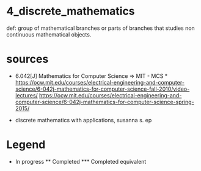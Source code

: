 # 4_discrete_mathematics
def: group of mathematical branches or parts of branches that studies non continuous mathematical objects.
# sources

* 6.042[J]	Mathematics for Computer Science => MIT - MCS *
    https://ocw.mit.edu/courses/electrical-engineering-and-computer-science/6-042j-mathematics-for-computer-science-fall-2010/video-lectures/
    https://ocw.mit.edu/courses/electrical-engineering-and-computer-science/6-042j-mathematics-for-computer-science-spring-2015/

* discrete mathematics with applications, susanna s. ep

# Legend
* In progress
** Completed
*** Completed equivalent

